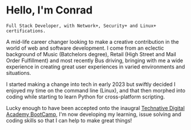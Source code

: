 # Hello, I'm Conrad

`Full Stack Developer, with Network+, Security+ and Linux+ certifications.`

A mid-life career changer looking to make a creative contribution in the world of web and software development. I come from an eclectic background of Music (Batchelors degree), Retail (High Street and Mail Order Fulfillment) and most recently Bus driving, bringing with me a wide experience in creating great user experiences in varied environments and situations.

I started making a change into tech in early 2023 but swiftly decided I enjoyed my time on the command line (Linux), and that then morphed into coding while starting to learn Python for cross-platform scripting.

Lucky enough to have been accepted onto the inaugral [Technative Digital Academy BootCamp](https://www.technativedigital.com/hire_a_technative/), I'm now developing my learning, issue solving and coding skills so that I can help to make great things!

<!--
**cnrdgrgry/cnrdgrgry** is a ✨ _special_ ✨ repository because its `README.md` (this file) appears on your GitHub profile.

Here are some ideas to get you started:

- 🔭 I’m currently working on ...
- 🌱 I’m currently learning ...
- 👯 I’m looking to collaborate on ...
- 🤔 I’m looking for help with ...
- 💬 Ask me about ...
- 📫 How to reach me: ...
- 😄 Pronouns: ...
- ⚡ Fun fact: ...
-->
